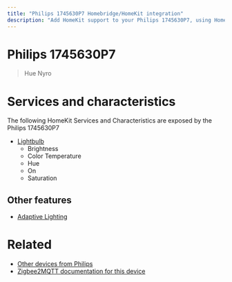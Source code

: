 ```yaml
---
title: "Philips 1745630P7 Homebridge/HomeKit integration"
description: "Add HomeKit support to your Philips 1745630P7, using Homebridge, Zigbee2MQTT and homebridge-z2m."
---
```

<!---
This file has been GENERATED using src/docgen/docgen.ts
DO NOT EDIT THIS FILE MANUALLY!
-->
# Philips 1745630P7
> Hue Nyro


# Services and characteristics
The following HomeKit Services and Characteristics are exposed by
the Philips 1745630P7

* [Lightbulb](../../light.md)
  * Brightness
  * Color Temperature
  * Hue
  * On
  * Saturation


## Other features
* [Adaptive Lighting](../../light.md)


# Related
* [Other devices from Philips](../index.md#philips)
* [Zigbee2MQTT documentation for this device](https://www.zigbee2mqtt.io/devices/1745630P7.html)